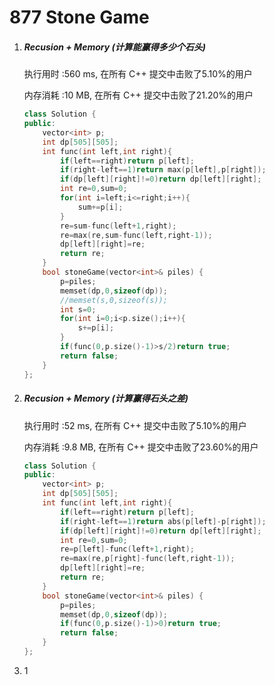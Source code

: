 # 877 Stone Game

1. ##### Recusion + Memory (计算能赢得多少个石头)

   执行用时 :560 ms, 在所有 C++ 提交中击败了5.10%的用户

   内存消耗 :10 MB, 在所有 C++ 提交中击败了21.20%的用户

   ```c++
   class Solution {
   public:
       vector<int> p;
       int dp[505][505];
       int func(int left,int right){
           if(left==right)return p[left];
           if(right-left==1)return max(p[left],p[right]);
           if(dp[left][right]!=0)return dp[left][right];
           int re=0,sum=0;
           for(int i=left;i<=right;i++){
               sum+=p[i];
           }
           re=sum-func(left+1,right);
           re=max(re,sum-func(left,right-1));
           dp[left][right]=re;
           return re;
       }
       bool stoneGame(vector<int>& piles) {
           p=piles;
           memset(dp,0,sizeof(dp));
           //memset(s,0,sizeof(s));
           int s=0;
           for(int i=0;i<p.size();i++){
               s+=p[i];
           }
           if(func(0,p.size()-1)>s/2)return true;
           return false;
       }
   };
   ```

   

2. ##### Recusion + Memory (计算赢得石头之差)

   执行用时 :52 ms, 在所有 C++ 提交中击败了5.10%的用户

   内存消耗 :9.8 MB, 在所有 C++ 提交中击败了23.60%的用户

   ```c++
   class Solution {
   public:
       vector<int> p;
       int dp[505][505];
       int func(int left,int right){
           if(left==right)return p[left];
           if(right-left==1)return abs(p[left]-p[right]);
           if(dp[left][right]!=0)return dp[left][right];
           int re=0,sum=0;
           re=p[left]-func(left+1,right);
           re=max(re,p[right]-func(left,right-1));
           dp[left][right]=re;
           return re;
       }
       bool stoneGame(vector<int>& piles) {
           p=piles;
           memset(dp,0,sizeof(dp));
           if(func(0,p.size()-1)>0)return true;
           return false;
       }
   };
   ```

3. 1